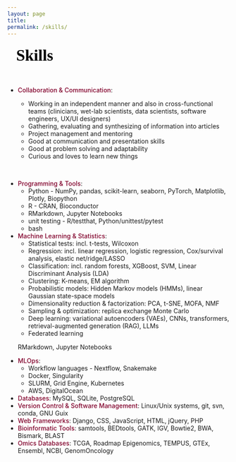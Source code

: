 ```yaml
---
layout: page
title: 
permalink: /skills/
---
```


<style>

h1, .page-title {
  font-family: 'Cormorant Garamond', serif;
    font-size: 36px;
    font-weight: bold;
    color: black;
    text-align: center;
    margin-bottom: 10px;
}
h2 {
  font-family: 'Cormorant Garamond', serif;
    font-size: 36px;
    color: black;
    line-height: 1.6;
    text-align: justify;           /* Justify the text itself */
    max-width: 600px;              /* Restrict paragraph width */
    margin: 0 auto 40px auto;      /* Center the block itself */
    padding: 0 20px;               /* Optional: adds side padding for extra visual balance */
}

.degrees {
  font-family: 'Cormorant Garamond', serif;
    font-size: 16px;
    text-transform: uppercase;
    letter-spacing: 1px;
    text-align: center;
    color: black;
    margin-bottom: 30px;
}

.intro-bio {
  font-family: 'Inter', sans-serif;
    font-size: 16px;
    color: black;
    line-height: 1.6;
    text-align: justify;           /* Justify the text itself */
    max-width: 600px;              /* Restrict paragraph width */
    margin: 0 auto 40px auto;      /* Center the block itself */
    padding: 0 20px;               /* Optional: adds side padding for extra visual balance */
}


.social-icons {
    text-align: center;
    margin: 15px 0 25px 0;
}

.social-icons a {
    display: inline-block;
    font-size: 28px; /* adjust icon size */
    color: #990033;    /* or gray if preferred */
    margin: 0 10px;  /* space between icons */
    text-decoration: none;
}

.social-icons a:hover {
    color: #555555;
}

.mytext {
  font-family: 'Inter', sans-serif;
    font-size: 16px;
    color: black;
    line-height: 1.6;
    text-align: justify;           /* Justify the text itself */
    max-width: 600px;              /* Restrict paragraph width */
    margin: 0 auto 40px auto;      /* Center the block itself */
    padding: 0 20px;               /* Optional: adds side padding for extra visual balance */

}

ol {
  font-family: 'Georgia', serif;
    font-size: 16px;
    
}
.main-content ol {
  font-family: 'Georgia', serif;
  font-size: 16px;
  margin-left: 20px;
}

ol li a {
    color: #80002a; /* your accent color */
    text-decoration: none;
}

ol li a:hover {
    text-decoration: underline;
}
/* Main ToC block */
.toc-wrapper {
    max-width: 600px;
    margin: 0 auto 40px auto;
    padding: 0 20px;
    text-align: left;
}

.toc-list {
    list-style: none;
    counter-reset: item;
    font-family: 'Georgia', serif;
    font-size: 16px;
    padding-left: 0;
}

/* List items and numbering */
.toc-list li {
    display: block;
    margin: 5px 0;
    counter-increment: item;
}

.toc-list li:before {
    content: counters(item, ".") " ";
    margin-right: 5px;
    font-weight: normal;
}

/* Nested list handling */
.toc-list ol {
    counter-reset: item;
    list-style: none;
    padding-left: 20px;
    margin: 5px 0;
}

/* Links inside the ToC */
.toc-list a {
    text-decoration: underline;
    color: #80002a;
}

.toc-list a:hover {
    color: black;
}

.software-block {
  display: flex;
  align-items: center;
  max-width: 600px;
    margin: 0 auto 40px auto;
    padding: 0 20px;
    text-align: left;
}

.software-logo {
  width: 110px;
  height: auto;
  margin-right: 20px;
}

.software-text {
  font-family: 'Cormorant Garamond', serif;
  font-size: 18px;
  color: black;
  line-height: 1.5;
}

.software-text a {
  color: #80002a;
  text-decoration: none;
}

.software-text a:hover {
  text-decoration: underline;
}

.emphasize {
  color: #80002a;  /* subtle burgundy or your brand color */
  font-weight: 500; /* medium weight for softer emphasis */
}
</style>


<h2  style="font-family: 'Cormorant Garamond', serif;">
  Skills
</h2>

<!--
<h2  style="font-family: 'Cormorant Garamond', serif;">
  Data science & omics
</h2>

<div class="mytext">

  <p>I've employed a wide range of statistical techniques to extract meaningful insights from complex datasets, including:</p>
  <ul>
  <li><span class="emphasize">Survival Analysis</span>: Kaplan-Meier estimator, Cox proportional hazards model</li>
  <li><span class="emphasize">Regression Analysis</span>: Linear regression, elastic net/ridge/LASSO</li>
  <li><span class="emphasize">Classification Methods</span>: Logistic regression, random forests, XGBoost, SVM</li>
  <li><span class="emphasize">Unsupervised Methods</span>: Hierarchical clustering, PCA, MOFA, NMF</li>
  <li><span class="emphasize">Deep learning</span>: variational autoencoders (VAEs), CNNs, transformers, retrieval-augmented generation (RAG)), federated learning </li>
</ul>
-->

<!--
  <h3>Omics data analysis</h3>
  
  <p>
    My work focuses on analyzing large-scale sequencing data with statistical methods and software tools to uncover patterns across various omics datasets, including:
  </p>
<ul>
  <li><span class="emphasize">Gene expression</span> data (RNA-seq, scRNA-seq)</li>
  <li><span class="emphasize">DNA methylation</span> profiles (Bisulfite-seq, RRBS, methylation arrays)</li>
  <li><span class="emphasize">Open chromatin</span> regions (ATAC-seq)</li>
  <li><span class="emphasize">Transcription factor binding sites</span> (ChIP-seq)</li>
  <li>Data from <span class="emphasize">specialized protocols</span> and methods, such as DRIP-seq and RDIP-seq, for detecting DNA-RNA hybrids</li>
  <li>Information on <span class="emphasize">therapies</span>, <span class="emphasize">drugs</span>, and <span class="emphasize">biomarkers</span> from internal and external clinical trial databases</li>
</ul>

</div>
-->



<!--Soft skills:-->


<ul>

<li><span class="emphasize">Collaboration & Communication</span>: </li>

<ul>
<li>Working in an independent manner and also in cross-functional teams (clinicians, wet-lab scientists, data scientists, software engineers, UX/UI designers)</li>
<li>Gathering, evaluating and synthesizing of information into articles</li>
<li>Project management and mentoring</li>
<li>Good at communication and presentation skills</li>
<li>Good at problem solving and adaptability</li>
<li>Curious and loves to learn new things</li>
</ul>

</ul>

<br>


<!--Technical skills:-->


<ul>
  <li><span class="emphasize">Programming &amp; Tools</span>: 
  
  <ul>
  <li>Python - NumPy, pandas, scikit-learn, seaborn, PyTorch, Matplotlib, Plotly, Biopython</li>
  <li>R - CRAN, Bioconductor</li>
  <li>RMarkdown, Jupyter Notebooks</li>
  <li>unit testing - R/testthat, Python/unittest/pytest</li>
  <li>bash</li>

  </ul>
  
  </li>
  
  <li><span class="emphasize">Machine Learning &amp; Statistics</span>: 
   <ul>
    <li>Statistical tests: incl. t-tests, Wilcoxon</li>
    <li>Regression: incl. linear regression, logistic regression, Cox/survival analysis, elastic net/ridge/LASSO</li>
    <li>Classification: incl. random forests, XGBoost, SVM, Linear Discriminant Analysis (LDA)</li>
    <li>Clustering: K-means, EM algorithm</li>
    <li>Probabilistic models: Hidden Markov models (HMMs), linear Gaussian state-space models</li>
    <li>Dimensionality reduction & factorization: PCA, t-SNE, MOFA, NMF</li>
    <li>Sampling &amp; optimization: replica exchange Monte Carlo</li>
    <li>Deep learning: variational autoencoders (VAEs), CNNs, transformers, retrieval-augmented generation (RAG), LLMs</li>
    <li>Federated learning</li>
  </ul>

  RMarkdown, Jupyter Notebooks
  
  </li>
  
  <li><span class="emphasize">MLOps</span>: 
  <ul>
  <li>Workflow languages - Nextflow, Snakemake</li>
  <li>Docker, Singularity</li>
  <li>SLURM, Grid Engine, Kubernetes</li>
  <li>AWS, DigitalOcean</li>  </ul>
  </li>

  <li><span class="emphasize">Databases</span>: MySQL, SQLite, PostgreSQL</li>
  
  <li><span class="emphasize">Version Control &amp; Software Management</span>: Linux/Unix systems, git, svn, conda, GNU Guix</li>
  
  <li><span class="emphasize">Web Frameworks</span>: Django, CSS, JavaScript, HTML, jQuery, PHP</li>
  

  <li><span class="emphasize">Bioinformatic Tools</span>: samtools, BEDtools, GATK, IGV, Bowtie2, BWA, Bismark, BLAST </li> 
  <li><span class="emphasize">Omics Databases</span>: TCGA, Roadmap Epigenomics, TEMPUS, GTEx, Ensembl, NCBI, GenomOncology</li> 
</ul>



